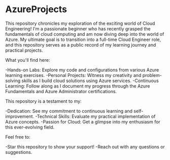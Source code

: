 # AzureProjects
This repository chronicles my exploration of the exciting world of Cloud Engineering!  I'm a passionate beginner who has recently grasped the fundamentals of cloud computing and am now diving deep into the world of Azure.  My ultimate goal is to transition into a full-time Cloud Engineer role, and this repository serves as a public record of my learning journey and practical projects.

What you'll find here:

-Hands-on Labs: Explore my code and configurations from various Azure learning exercises.
-Personal Projects: Witness my creativity and problem-solving skills as I build cloud solutions using Azure services.
-Continuous Learning: Follow along as I document my progress through the Azure Fundamentals and Azure Administrator certifications.

This repository is a testament to my:

-Dedication: See my commitment to continuous learning and self-improvement.
-Technical Skills: Evaluate my practical implementation of Azure concepts.
-Passion for Cloud: Get a glimpse into my enthusiasm for this ever-evolving field.

Feel free to:

-Star this repository to show your support!
-Reach out with any questions or suggestions.
